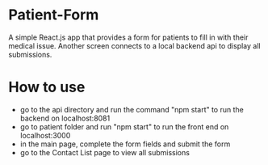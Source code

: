 # Patient-Form
A simple React.js app that provides a form for patients to fill in with their medical issue. Another screen connects to a local backend api to display all submissions.

# How to use
* go to the api directory and run the command "npm start" to run the backend on localhost:8081
* go to patient folder and run "npm start" to run the front end on localhost:3000
* in the main page, complete the form fields and submit the form
* go to the Contact List page to view all submissions
